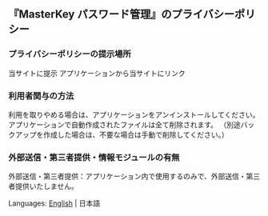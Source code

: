 ## 『MasterKey パスワード管理』のプライバシーポリシー

### プライバシーポリシーの提示場所
当サイトに提示
アプリケーションから当サイトにリンク

### 利用者関与の方法
利用を取りやめる場合は、アプリケーションをアンインストールしてください。
アプリケーションで自動作成されたファイルは全て削除されます。
（別途バックアップを作成した場合は、不要な場合は手動で削除してください。）

### 外部送信・第三者提供・情報モジュールの有無
外部送信・第三者提供：アプリケーション内で使用するのみで、外部送信・第三者提供いたしません。

Languages: [English](https://dais1111.github.io/android_apps_pages/masterkey/privacy_policy_en.html) | 日本語
